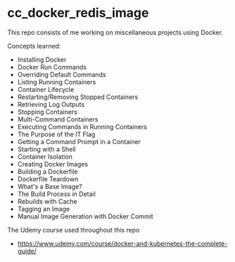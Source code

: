 # cc_docker_redis_image

This repo consists of me working on miscellaneous projects using Docker.

Concepts learned:

-   Installing Docker
-   Docker Run Commands
-   Overriding Default Commands
-   Listing Running Containers
-   Container Lifecycle
-   Restarting/Removing Stopped Containers
-   Retrieving Log Outputs
-   Stopping Containers
-   Multi-Command Containers
-   Executing Commands in Running Containers
-   The Purpose of the IT Flag
-   Getting a Command Prompt in a Container
-   Starting with a Shell
-   Container Isolation
-   Creating Docker Images
-   Building a Dockerfile
-   Dockerfile Teardown
-   What's a Base Image?
-   The Build Process in Detail
-   Rebuilds with Cache
-   Tagging an Image
-   Manual Image Generation with Docker Commit

The Udemy course used throughout this repo

-   https://www.udemy.com/course/docker-and-kubernetes-the-complete-guide/
